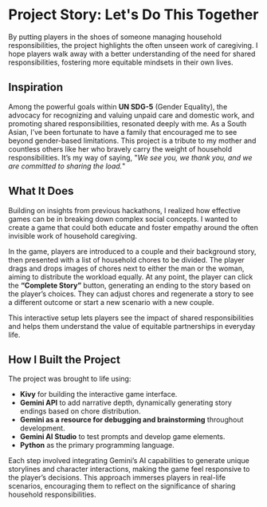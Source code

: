 # Project Story: Let's Do This Together

By putting players in the shoes of someone managing household responsibilities, the project highlights the often unseen work of caregiving. I hope players walk away with a better understanding of the need for shared responsibilities, fostering more equitable mindsets in their own lives.

## Inspiration

Among the powerful goals within **UN SDG-5** (Gender Equality), the advocacy for recognizing and valuing unpaid care and domestic work, and promoting shared responsibilities, resonated deeply with me. As a South Asian, I’ve been fortunate to have a family that encouraged me to see beyond gender-based limitations. This project is a tribute to my mother and countless others like her who bravely carry the weight of household responsibilities. It’s my way of saying, "*We see you, we thank you, and we are committed to sharing the load.*"

## What It Does

Building on insights from previous hackathons, I realized how effective games can be in breaking down complex social concepts. I wanted to create a game that could both educate and foster empathy around the often invisible work of household caregiving.

In the game, players are introduced to a couple and their background story, then presented with a list of household chores to be divided. The player drags and drops images of chores next to either the man or the woman, aiming to distribute the workload equally. At any point, the player can click the **“Complete Story”** button, generating an ending to the story based on the player’s choices. They can adjust chores and regenerate a story to see a different outcome or start a new scenario with a new couple.

This interactive setup lets players see the impact of shared responsibilities and helps them understand the value of equitable partnerships in everyday life.

## How I Built the Project

The project was brought to life using:

- **Kivy** for building the interactive game interface.
- **Gemini API** to add narrative depth, dynamically generating story endings based on chore distribution.
- **Gemini as a resource for debugging and brainstorming** throughout development.
- **Gemini AI Studio** to test prompts and develop game elements.
- **Python** as the primary programming language.

Each step involved integrating Gemini’s AI capabilities to generate unique storylines and character interactions, making the game feel responsive to the player’s decisions. This approach immerses players in real-life scenarios, encouraging them to reflect on the significance of sharing household responsibilities.




